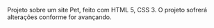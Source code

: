 Projeto sobre um site Pet, feito com HTML 5, CSS 3. O projeto sofrerá alterações conforme for avançando.
